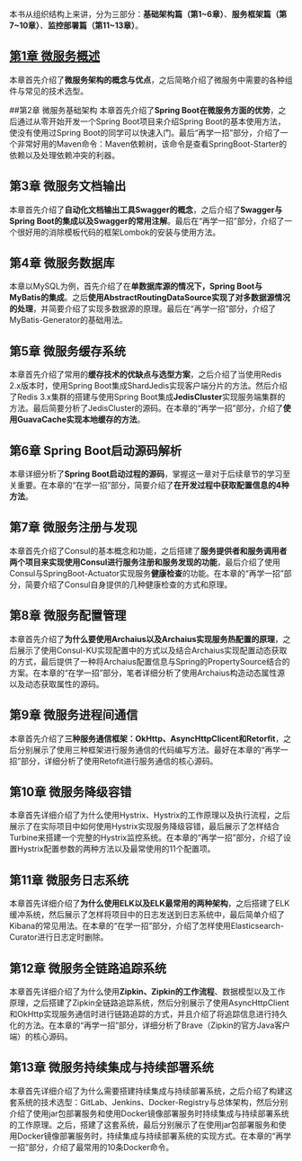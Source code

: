 
本书从组织结构上来讲，分为三部分：**基础架构篇（第1~6章）**、**服务框架篇（第7~10章）**、**监控部署篇（第11~13章）**。
    
## [第1章 微服务概述](第1章微服务概述.md "第1章 微服务概述")    
本章首先介绍了**微服务架构的概念与优点**，之后简略介绍了微服务中需要的各种组件与常见的技术选型。  

##第2章 微服务基础架构
本章首先介绍了**Spring Boot在微服务方面的优势**，之后通过从零开始开发一个Spring Boot项目来介绍Spring Boot的基本使用方法，使没有使用过Spring Boot的同学可以快速入门。最后“再学一招”部分，介绍了一个非常好用的Maven命令：Maven依赖树，该命令是查看SpringBoot-Starter的依赖以及处理依赖冲突的利器。

## 第3章 微服务文档输出
本章首先介绍了**自动化文档输出工具Swagger的概念**，之后介绍了**Swagger与Spring Boot的集成以及Swagger的常用注解**。最后在“再学一招”部分，介绍了一个很好用的消除模板代码的框架Lombok的安装与使用方法。

## 第4章 微服务数据库
本章以MySQL为例，首先介绍了在**单数据库源的情况下，Spring Boot与MyBatis的集成**。之后**使用AbstractRoutingDataSource实现了对多数据源情况的处理**，并简要介绍了实现多数据源的原理。最后在“再学一招”部分，介绍了MyBatis-Generator的基础用法。

## 第5章 微服务缓存系统
本章首先介绍了常用的**缓存技术的优缺点与选型方案**，之后介绍了当使用Redis 2.x版本时，使用Spring Boot集成ShardJedis实现客户端分片的方法。然后介绍了Redis 3.x集群的搭建与使用Spring Boot集成**JedisCluster**实现服务端集群的方法。最后简要分析了JedisCluster的源码。在本章的“再学一招”部分，介绍了**使用GuavaCache实现本地缓存的方法**。

## 第6章 Spring Boot启动源码解析
本章详细分析了**Spring Boot启动过程的源码**，掌握这一章对于后续章节的学习至关重要。在本章的“在学一招”部分，简要介绍了**在开发过程中获取配置信息的4种方法**。
## 第7章 微服务注册与发现
本章首先介绍了Consul的基本概念和功能，之后搭建了**服务提供者和服务调用者两个项目来实现使用Consul进行服务注册和服务发现的功能**，最后介绍了使用Consul与SpringBoot-Actuator实现服务**健康检查**的功能。在本章的“再学一招”部分，简要介绍了Consul自身提供的几种健康检查的方式和原理。
## 第8章 微服务配置管理
本章首先介绍了**为什么要使用Archaius以及Archaius实现服务热配置的原理**，之后展示了使用Consul-KU实现配置中的方式以及结合Archaius实现配置动态获取的方式，最后提供了一种将Archaius配置信息与Spring的PropertySource结合的方案。在本章的“在学一招”部分，笔者详细分析了使用Archaius构造动态属性源以及动态获取属性的源码。

## 第9章 微服务进程间通信
本章首先介绍了**三种服务通信框架：OkHttp、AsyncHttpClicent和Retorfit**，之后分别展示了使用三种框架进行服务通信的代码编写方法。最好在本章的“再学一招”部分，详细分析了使用Retofit进行服务通信的核心源码。

## 第10章 微服务降级容错
本章首先详细介绍了为什么使用Hystrix、Hystrix的工作原理以及执行流程，之后展示了在实际项目中如何使用Hystrix实现服务降级容错，最后展示了怎样结合Turbine来搭建一个完整的Hystrix监控系统。在本章的“再学一招”部分，介绍了设置Hystrix配置参数的两种方法以及最常使用的11个配置项。

## 第11章 微服务日志系统
本章首先详细介绍了**为什么使用ELK以及ELK最常用的两种架构**，之后搭建了ELK缓冲系统，然后展示了怎样将项目中的日志发送到日志系统中，最后简单介绍了Kibana的常见用法。在本章的“在学一招”部分，介绍了怎样使用Elasticsearch-Curator进行日志定时删除。

## 第12章 微服务全链路追踪系统
本章首先详细介绍了为什么使用**Zipkin、Zipkin的工作流程**、数据模型以及工作原理，之后搭建了Zipkin全链路追踪系统，然后分别展示了使用AsyncHttpClient和OkHttp实现服务通信时进行链路追踪的方式，并且介绍了将追踪信息进行持久化的方法。在本章的“再学一招”部分，详细分析了Brave（Zipkin的官方Java客户端）的核心源码。

## 第13章 微服务持续集成与持续部署系统
本章首先详细介绍了为什么需要搭建持续集成与持续部署系统，之后介绍了构建这套系统的技术选型：GitLab、Jenkins、Docker-Registry与总体架构，然后分别介绍了使用jar包部署服务和使用Docker镜像部署服务时持续集成与持续部署系统的工作原理。之后，搭建了这套系统，最后分别展示了在使用jar包部署服务和使用Docker镜像部署服务时，持续集成与持续部署系统的实现方式。在本章的“再学一招”部分，介绍了最常用的10条Docker命令。











